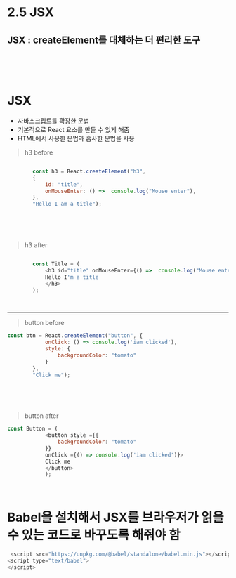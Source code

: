 # 2.5 JSX

## JSX : createElement를 대체하는 더 편리한 도구 

<br>
<br>
<br>

# JSX
- 자바스크립트를 확장한 문법
- 기본적으로 React 요소를 만들 수 있게 해줌
- HTML에서 사용한 문법과 흡사한 문법을 사용

> h3 before
```javascript

        const h3 = React.createElement("h3", 
        {
            id: "title",
            onMouseEnter: () =>  console.log("Mouse enter"),
        }, 
        "Hello I am a title"); 
  
```

<br>
<br>

> h3 after
```javascript

        const Title = (
            <h3 id="title" onMouseEnter={() =>  console.log("Mouse enter")}> 
            Hello I'm a title 
            </h3>
        );

   
```
<hr>

> button before
```javascript
const btn = React.createElement("button", {
            onClick: () => console.log('iam clicked'), 
            style: {
                backgroundColor: "tomato" 
            }
        }, 
        "Click me"); 
        
```
  
<br>
<br>

> button after
```javascript
const Button = (
            <button style ={{
                backgroundColor: "tomato" 
            }} 
            onClick ={() => console.log('iam clicked')}>
            Click me
            </button>
            );

   
```


# Babel을 설치해서 JSX를 브라우저가 읽을 수 있는 코드로 바꾸도록 해줘야 함
```javascript
 <script src="https://unpkg.com/@babel/standalone/babel.min.js"></script>
<script type="text/babel"> 
</script>
```
